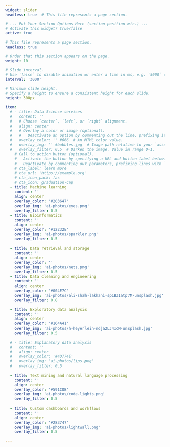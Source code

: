 ```yaml
---
widget: slider
headless: true  # This file represents a page section.

# ... Put Your Section Options Here (section position etc.) ...
# Activate this widget? true/false
active: true

# This file represents a page section.
headless: true

# Order that this section appears on the page.
weight: 10

# Slide interval.
# Use `false` to disable animation or enter a time in ms, e.g. `5000` (5s).
interval: '3000'

# Minimum slide height.
# Specify a height to ensure a consistent height for each slide.
height: 300px

item:
  # - title: Data Science services
  #   content: ''
  #   # Choose `center`, `left`, or `right` alignment.
  #   align: center
  #   # Overlay a color or image (optional).
  #   #   Deactivate an option by commenting out the line, prefixing it with `#`.
  #   overlay_color: '' #666  # An HTML color value.
  #   overlay_img: '' #bubbles.jpg  # Image path relative to your `assets/media/` folder
  #   overlay_filter: 0.5  # Darken the image. Value in range 0-1.
    # Call to action button (optional).
    #   Activate the button by specifying a URL and button label below.
    #   Deactivate by commenting out parameters, prefixing lines with `#`.
    # cta_label: learn more
    # cta_url: 'https://example.org'
    # cta_icon_pack: fas
    # cta_icon: graduation-cap
  - title: Machine learning
    content: ''
    align: center
    overlay_color: '#203647'
    overlay_img: 'ai-photos/eyes.png'
    overlay_filter: 0.5
  - title: Bioinformatics
    content: ''
    align: center
    overlay_color: '#12232E'
    overlay_img: 'ai-photos/sparkler.png'
    overlay_filter: 0.5 
    
  - title: Data retrieval and storage
    content: ''
    align: center
    overlay_color: ''
    overlay_img: 'ai-photos/nets.png'
    overlay_filter: 0.5
  - title: Data cleaning and engineering
    content: ''
    align: center
    overlay_color: '#004E7C'
    overlay_img: 'ai-photos/ali-shah-lakhani-sp1BZ1atp7M-unsplash.jpg'
    overlay_filter: 0.8
    
  - title: Exploratory data analysis
    content: ''
    align: center
    overlay_color: '#164A41'
    overlay_img: 'ai-photos/h-heyerlein-ndja2LJ4IcM-unsplash.jpg'
    overlay_filter: 0.5
    
  # - title: Explanatory data analysis
  #   content: ''
  #   align: center
  #   overlay_color: '#4D774E'
  #   overlay_img: 'ai-photos/lips.png'
  #   overlay_filter: 0.5
  
  - title: Text mining and natural language processing
    content: ''
    align: center
    overlay_color: '#591COB'
    overlay_img: 'ai-photos/code-lights.png'
    overlay_filter: 0.5
    
  - title: Custom dashboards and workflows
    content: ''
    align: center
    overlay_color: '#283747'
    overlay_img: 'ai-photos/lightwall.png'
    overlay_filter: 0.5
  
---
```




